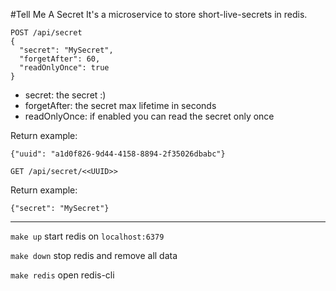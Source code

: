 #Tell Me A Secret
It's a microservice to store short-live-secrets in redis.

```
POST /api/secret
{
  "secret": "MySecret",
  "forgetAfter": 60,
  "readOnlyOnce": true
}
```
 - secret: the secret :)
 - forgetAfter: the secret max lifetime in seconds
 - readOnlyOnce: if enabled you can read the secret only once
 
Return example:
```
{"uuid": "a1d0f826-9d44-4158-8894-2f35026dbabc"}
```

```
GET /api/secret/<<UUID>>
```

Return example:
```
{"secret": "MySecret"}
```

---

`make up` start redis on `localhost:6379`

`make down` stop redis and remove all data

`make redis` open redis-cli
